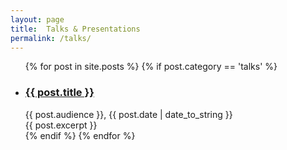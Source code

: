 ```yaml
---
layout: page
title:  Talks & Presentations
permalink: /talks/
---
```


<ul class="posts">
  {% for post in site.posts %}
  {% if post.category == 'talks' %}
    <li class="post">
      <div class="title"><h3><a href="{{ post.url }}">{{ post.title }}</a></h3><span class="meta">{{ post.audience }}, {{ post.date | date_to_string }}</span></div>
      <div class="excerpt">{{ post.excerpt }}</div>
    </li>
    {% endif %}
  {% endfor %}
</ul>